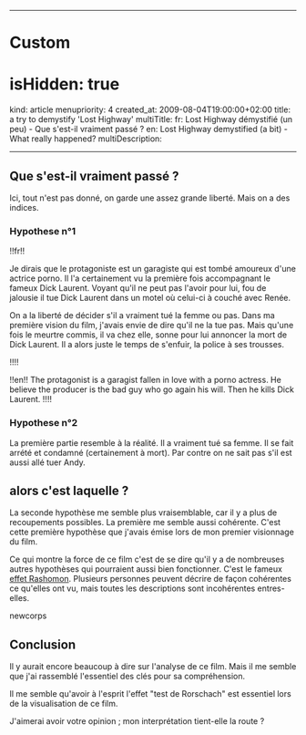 -----

# Custom 
# isHidden: true
kind: article
menupriority: 4
created_at: 2009-08-04T19:00:00+02:00
title: a try to demystify 'Lost Highway'
multiTitle: 
    fr: Lost Highway démystifié (un peu) - Que s'est-il vraiment passé ?
    en: Lost Highway demystified (a bit) - What really happened?
multiDescription:

-----

## Que s'est-il vraiment passé ?


Ici, tout n'est pas donné, on garde une assez grande liberté. Mais on a des indices. 



### Hypothese n°1

!!fr!!

Je dirais que le protagoniste est un garagiste qui est tombé amoureux d'une actrice porno. Il l'a certainement vu la première fois accompagnant le fameux Dick Laurent. Voyant qu'il ne peut pas l'avoir pour lui, fou de jalousie il tue Dick Laurent dans un motel où celui-ci à couché avec Renée. 

On a la liberté de décider s'il a vraiment tué la femme ou pas.
Dans ma première vision du film, j'avais envie de dire qu'il ne la tue pas. Mais qu'une fois le meurtre commis, il va chez elle, sonne pour lui annoncer la mort de Dick Laurent. Il a alors juste le temps de s'enfuir, la police à ses trousses.

!!!!

!!en!!
The protagonist is a garagist fallen in love with a porno actress. He believe the producer is the bad guy who go again his will. Then he kills Dick Laurent.
!!!!

### Hypothese n°2


La première partie resemble à la réalité. Il a vraiment tué sa femme. Il se fait arrété et condamné (certainement à mort). Par contre on ne sait pas s'il est aussi allé tuer Andy.



## alors c'est laquelle ?


La seconde hypothèse me semble plus vraisemblable, car il y a plus de recoupements possibles. 
La première me semble aussi cohérente. C'est cette première hypothèse que j'avais émise lors de mon premier visionnage du film.



Ce qui montre la force de ce film c'est de se dire qu'il y a de nombreuses autres hypothèses qui pourraient aussi bien fonctionner. C'est le fameux [effet Rashomon](http://en.wikipedia.org/wiki/Rashomon_effect). Plusieurs personnes peuvent décrire de façon cohérentes ce qu'elles ont vu, mais toutes les descriptions sont incohérentes entres-elles.



newcorps

## Conclusion

Il y aurait encore beaucoup à dire sur l'analyse de ce film. Mais il me semble que j'ai rassemblé l'essentiel des clés pour sa compréhension.




Il me semble qu'avoir à l'esprit l'effet "test de Rorschach" est essentiel lors de la visualisation de ce film.



J'aimerai avoir votre opinion ; mon interprétation tient-elle la route ?


